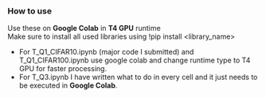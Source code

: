 ### How to use ###
Use these on __Google Colab__ in __T4 GPU__ runtime<br>
Make sure to install all used libraries using  !pip install <library_name> <br> 
* For T_Q1_CIFAR10.ipynb (major code I submitted) and T_Q1_CIFAR100.ipynb use google colab and change runtime type to T4 GPU for faster processing.
* For T_Q3.ipynb I have written what to do in every cell and it just needs to be executed in __Google Colab__.
 
